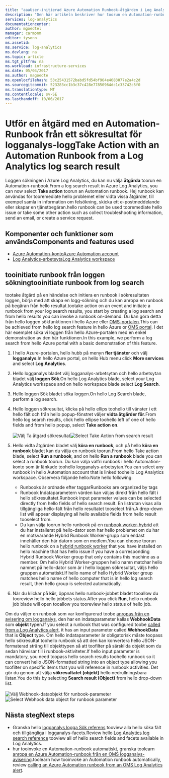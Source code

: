 ```yaml
---
title: "aaaUser-initierad Azure Automation Runbook-åtgärden i Log Analytics | Microsoft Docs"
description: "Den här artikeln beskriver hur toorun en Automation-runbook från en logganalys söka resultat på begäran."
services: log-analytics
documentationcenter: 
author: mgoedtel
manager: carmonm
editor: tysonn
ms.assetid: 
ms.service: log-analytics
ms.devlang: na
ms.topic: article
ms.tgt_pltfrm: na
ms.workload: infrastructure-services
ms.date: 05/04/2017
ms.author: magoedte
ms.openlocfilehash: 53c25431572babd5fd54bf964e4683077e2a4c2d
ms.sourcegitcommit: 523283cc1b3c37c428e77850964dc1c33742c5f0
ms.translationtype: MT
ms.contentlocale: sv-SE
ms.lasthandoff: 10/06/2017
---
```

# <a name="take-action-with-an-automation-runbook-from-a-log-analytics-log-search-result"></a><span data-ttu-id="85462-103">Utför en åtgärd med en Automation-Runbook från ett sökresultat för logganalys-logg</span><span class="sxs-lookup"><span data-stu-id="85462-103">Take Action with an Automation Runbook from a Log Analytics log search result</span></span>

<span data-ttu-id="85462-104">Loggen sökningen i Azure Log Analytics, du kan nu välja **åtgärda** toorun en Automation-runbook.</span><span class="sxs-lookup"><span data-stu-id="85462-104">From a log search result in Azure Log Analytics, you can now select **Take action** toorun an Automation runbook.</span></span>  <span data-ttu-id="85462-105">Hej runbook kan användas för tooremediate hello problemet eller vidta vissa åtgärder, till exempel samla in information om felsökning, skicka ett e-postmeddelande eller skapar en tjänstbegäran.</span><span class="sxs-lookup"><span data-stu-id="85462-105">hello runbook can be used tooremediate hello issue or take some other action such as collect troubleshooting information, send an email, or create a service request.</span></span> 

## <a name="components-and-features-used"></a><span data-ttu-id="85462-106">Komponenter och funktioner som används</span><span class="sxs-lookup"><span data-stu-id="85462-106">Components and features used</span></span>
* [<span data-ttu-id="85462-107">Azure Automation-konto</span><span class="sxs-lookup"><span data-stu-id="85462-107">Azure Automation account</span></span>](../automation/automation-offering-get-started.md)
* [<span data-ttu-id="85462-108">Log Analytics-arbetsyta</span><span class="sxs-lookup"><span data-stu-id="85462-108">Log Analytics workspace</span></span>](../log-analytics/log-analytics-overview.md)

## <a name="tooinitiate-runbook-from-log-search"></a><span data-ttu-id="85462-109">tooinitiate runbook från loggen sökning</span><span class="sxs-lookup"><span data-stu-id="85462-109">tooinitiate runbook from log search</span></span>

<span data-ttu-id="85462-110">tootake åtgärd på en händelse och initiera en runbook i sökresultaten loggen, börja med att skapa en logg-sökning och du kan anropa en runbook på begäran från hello resultat.</span><span class="sxs-lookup"><span data-stu-id="85462-110">tootake action on an event and initiate a runbook from your log search results, you start by creating a log search and from hello results you can invoke a runbook on-demand.</span></span>  <span data-ttu-id="85462-111">Du kan göra detta från hello loggen sökfunktionen i hello Azure eller [OMS-portalen](../log-analytics/log-analytics-log-searches.md).</span><span class="sxs-lookup"><span data-stu-id="85462-111">This can be achieved from hello log search feature in hello Azure or [OMS portal](../log-analytics/log-analytics-log-searches.md).</span></span>  <span data-ttu-id="85462-112">I det här exemplet söka vi loggen från hello Azure-portalen med en enkel demonstration av den här funktionen.</span><span class="sxs-lookup"><span data-stu-id="85462-112">In this example, we perform a log search from hello Azure portal with a basic demonstration of this feature.</span></span>

1. <span data-ttu-id="85462-113">I hello Azure-portalen, hello hubb på menyn **fler tjänster** och välj **logganalys**.</span><span class="sxs-lookup"><span data-stu-id="85462-113">In hello Azure portal, on hello Hub menu click **More services** and select **Log Analytics**.</span></span>  
2. <span data-ttu-id="85462-114">Hello logganalys bladet välj logganalys-arbetsytan och hello arbetsytan bladet välj **loggen Sök**.</span><span class="sxs-lookup"><span data-stu-id="85462-114">On hello Log Analytics blade, select your Log Analytics workspace and on hello workspace blade select **Log Search**.</span></span>  
3. <span data-ttu-id="85462-115">Hello loggen Sök bladet söka loggen.</span><span class="sxs-lookup"><span data-stu-id="85462-115">On hello Log Search blade, perform a log search.</span></span>  
4. <span data-ttu-id="85462-116">Hello loggen sökresultat, klicka på hello ellips toohello till vänster i ett hello fält och från hello popup-fönstret väljer **vidta åtgärder för**.</span><span class="sxs-lookup"><span data-stu-id="85462-116">From hello log search results, click hello ellipse toohello left of one of hello fields and from hello popup, select **Take action on**.</span></span><br><br> <span data-ttu-id="85462-117">![Välj Ta åtgärd sökresultat](./media/log-analytics-log-search-takeaction/log-search-takeaction-menuoption.png)</span><span class="sxs-lookup"><span data-stu-id="85462-117">![Select Take Action from search result](./media/log-analytics-log-search-takeaction/log-search-takeaction-menuoption.png)</span></span> 
5. <span data-ttu-id="85462-118">Hello vidta åtgärden bladet välj **köra en runbook**, och på hello **köra en runbook** bladet kan du välja en runbook toorun.</span><span class="sxs-lookup"><span data-stu-id="85462-118">From hello Take action blade, select **Run a runbook**, and on hello **Run a runbook** blade you can select a runbook toorun.</span></span>  <span data-ttu-id="85462-119">Du kan välja valfri runbook i hello Automation-konto som är länkade toohello logganalys-arbetsytan.</span><span class="sxs-lookup"><span data-stu-id="85462-119">You can select any runbook in hello Automation account that is linked toohello Log Analytics workspace.</span></span>  <span data-ttu-id="85462-120">Observera följande hello:</span><span class="sxs-lookup"><span data-stu-id="85462-120">Note hello following:</span></span>

    * <span data-ttu-id="85462-121">Runbooks är ordnade efter taggar</span><span class="sxs-lookup"><span data-stu-id="85462-121">Runbooks are organized by tags</span></span>
    * <span data-ttu-id="85462-122">Runbook Indataparametern värden kan väljas direkt från hello fält i hello sökresultatet.</span><span class="sxs-lookup"><span data-stu-id="85462-122">Runbook input parameter values can be selected directly from hello fields of hello search result.</span></span>  <span data-ttu-id="85462-123">En listrutan visas alla tillgängliga hello-fält från hello resultatet tooselect från.</span><span class="sxs-lookup"><span data-stu-id="85462-123">A drop-down list will appear displaying all hello available fields from hello result tooselect from.</span></span>  
    * <span data-ttu-id="85462-124">Du kan välja toorun hello runbook på en [runbook worker-hybrid](../automation/automation-hybrid-runbook-worker.md) att du har installerat på hello-dator som har hello problemet om du har en motsvarande Hybrid Runbook Worker-grupp som endast innehåller den här datorn som en medlem.</span><span class="sxs-lookup"><span data-stu-id="85462-124">You can choose toorun hello runbook on a [hybrid runbook worker](../automation/automation-hybrid-runbook-worker.md) that you have installed on hello machine that has hello issue if you have a corresponding Hybrid Runbook Worker group that only contains this machine as a member.</span></span>  <span data-ttu-id="85462-125">Om hello Hybrid Worker-gruppen hello namn matchar hello namnet på hello-dator som är i hello loggen sökresultat, väljs hello gruppen automatiskt.</span><span class="sxs-lookup"><span data-stu-id="85462-125">If hello name of hello Hybrid Worker group matches hello name of hello computer that is in hello log search result, then hello group is selected automatically.</span></span>    

6. <span data-ttu-id="85462-126">När du klickar på **kör**, öppnas hello runbook-jobbet bladet tooallow du tooreview hello hello jobbets status.</span><span class="sxs-lookup"><span data-stu-id="85462-126">After you click **Run**, hello runbook job blade will open tooallow you tooreview hello status of hello job.</span></span>   

<span data-ttu-id="85462-127">Om du väljer en runbook som var konfigurerad toobe [anropas från en avisering om logganalys](../automation/automation-invoke-runbook-from-omsla-alert.md), den har en indataparameter kallas **WebhookData** som **objekt** typen.</span><span class="sxs-lookup"><span data-stu-id="85462-127">If you select a runbook that was configured toobe [called from a Log Analytics alert](../automation/automation-invoke-runbook-from-omsla-alert.md), it has an input parameter called **WebhookData** that is **Object** type.</span></span>  <span data-ttu-id="85462-128">Om hello indataparameter är obligatorisk måste toopass hello sökresultat toohello runbook så att den kan konvertera hello JSON-formaterad sträng till objekttypen så att toofilter på särskilda objekt som du sedan hänvisar till i runbook-aktiviteter.</span><span class="sxs-lookup"><span data-stu-id="85462-128">If hello input parameter is mandatory, you need toopass hello search results toohello runbook so it can convert hello JSON-formatted string into an object type allowing you toofilter on specific items that you will reference in runbook activities.</span></span>  <span data-ttu-id="85462-129">Det gör du genom att välja **sökresultatet (objekt)** hello nedrullningsbara listan.</span><span class="sxs-lookup"><span data-stu-id="85462-129">You do this by selecting **Search result (Object)** from hello drop-down list.</span></span><br><br> <span data-ttu-id="85462-130">![Välj Webhook-dataobjekt för runbook-parameter](media/log-analytics-log-search-takeaction/select-runbook-and-properties.png)</span><span class="sxs-lookup"><span data-stu-id="85462-130">![Select Webhook data object for runbook parameter](media/log-analytics-log-search-takeaction/select-runbook-and-properties.png)</span></span>   
    
## <a name="next-steps"></a><span data-ttu-id="85462-131">Nästa steg</span><span class="sxs-lookup"><span data-stu-id="85462-131">Next steps</span></span>

* <span data-ttu-id="85462-132">Granska hello [logganalys logga Sök referens](log-analytics-search-reference.md) tooview alla hello söka fält och tillgängliga i logganalys-facets.</span><span class="sxs-lookup"><span data-stu-id="85462-132">Review hello [Log Analytics log search reference](log-analytics-search-reference.md) tooview all of hello search fields and facets available in Log Analytics.</span></span>
* <span data-ttu-id="85462-133">hur tooinvoke en Automation-runbook automatiskt, granska toolearn [anropa en Azure Automation-runbook från en OMS logganalys-avisering](../automation/automation-invoke-runbook-from-omsla-alert.md).</span><span class="sxs-lookup"><span data-stu-id="85462-133">toolearn how tooinvoke an Automation runbook automatically, review [calling an Azure Automation runbook from an OMS Log Analytics alert](../automation/automation-invoke-runbook-from-omsla-alert.md).</span></span>  
